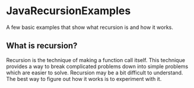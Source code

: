 # JavaRecursionExamples
A few basic examples that show what recursion is and how it works.

## What is recursion?
Recursion is the technique of making a function call itself. This technique provides a way to break complicated problems down into simple problems which are easier to solve. Recursion may be a bit difficult to understand. The best way to figure out how it works is to experiment with it.
